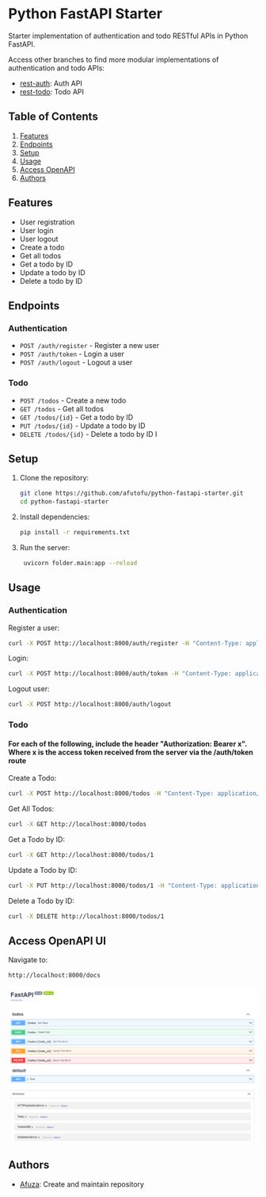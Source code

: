 # Python FastAPI Starter

Starter implementation of authentication and todo RESTful APIs in Python FastAPI.

Access other branches to find more modular implementations of authentication and todo APIs:

- [rest-auth](https://github.com/afutofu/python-fastapi-starter/tree/rest-auth): Auth API
- [rest-todo](https://github.com/afutofu/python-fastapi-starter/tree/rest-todo): Todo API

## Table of Contents

1. [Features](#features)
1. [Endpoints](#endpoints)
1. [Setup](#setup)
1. [Usage](#usage)
1. [Access OpenAPI](#access-openapi-ui)
1. [Authors](#authors)

## Features

- User registration
- User login
- User logout
- Create a todo
- Get all todos
- Get a todo by ID
- Update a todo by ID
- Delete a todo by ID

## Endpoints

### Authentication

- `POST /auth/register` - Register a new user
- `POST /auth/token` - Login a user
- `POST /auth/logout` - Logout a user

### Todo

- `POST /todos` - Create a new todo
- `GET /todos` - Get all todos
- `GET /todos/{id}` - Get a todo by ID
- `PUT /todos/{id}` - Update a todo by ID
- `DELETE /todos/{id}` - Delete a todo by ID
  I

## Setup

1. Clone the repository:

   ```bash
   git clone https://github.com/afutofu/python-fastapi-starter.git
   cd python-fastapi-starter
   ```

2. Install dependencies:

   ```bash
   pip install -r requirements.txt
   ```

3. Run the server:

   ```bash
    uvicorn folder.main:app --reload
   ```

## Usage

### Authentication

Register a user:

```bash
curl -X POST http://localhost:8000/auth/register -H "Content-Type: application/json" -d '{"username":"testuser", "password":"password123"}'
```

Login:

```bash
curl -X POST http://localhost:8000/auth/token -H "Content-Type: application/json" -d '{"username":"testuser", "password":"password123"}'

```

Logout user:

```bash
curl -X POST http://localhost:8000/auth/logout
```

### Todo

#### For each of the following, include the header "Authorization: Bearer x". Where x is the access token received from the server via the /auth/token route

Create a Todo:

```bash
curl -X POST http://localhost:8000/todos -H "Content-Type: application/json" -d '{"text":"Test Todo", "completed":false}'
```

Get All Todos:

```bash
curl -X GET http://localhost:8000/todos
```

Get a Todo by ID:

```bash
curl -X GET http://localhost:8000/todos/1
```

Update a Todo by ID:

```bash
curl -X PUT http://localhost:8000/todos/1 -H "Content-Type: application/json" -d '{"text":"Updated Todo", "completed":true}'
```

Delete a Todo by ID:

```bash
curl -X DELETE http://localhost:8000/todos/1
```

## Access OpenAPI UI

Navigate to:

```bash
http://localhost:8000/docs
```

![OpenAPI (Swagger) UI](openapi-image.png)

## Authors

- [Afuza](https://github.com/afutofu): Create and maintain repository
